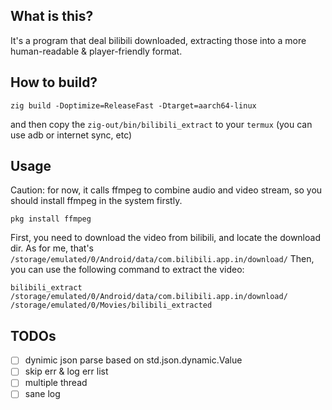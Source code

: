 ## What is this?

It's a program that deal bilibili downloaded, extracting those into a more human-readable & player-friendly format.

## How to build?

```shell
zig build -Doptimize=ReleaseFast -Dtarget=aarch64-linux
```

and then copy the `zig-out/bin/bilibili_extract` to your `termux` (you can use adb or internet sync, etc)

## Usage

Caution: for now, it calls ffmpeg to combine audio and video stream, so you should install ffmpeg in the system firstly.

```shell
pkg install ffmpeg
```

First, you need to download the video from bilibili, and locate the download dir.
As for me, that's `/storage/emulated/0/Android/data/com.bilibili.app.in/download/`
Then, you can use the following command to extract the video:

```shell
bilibili_extract /storage/emulated/0/Android/data/com.bilibili.app.in/download/ /storage/emulated/0/Movies/bilibili_extracted
```

## TODOs

- [ ] dynimic json parse based on std.json.dynamic.Value
- [ ] skip err & log err list
- [ ] multiple thread
- [ ] sane log
